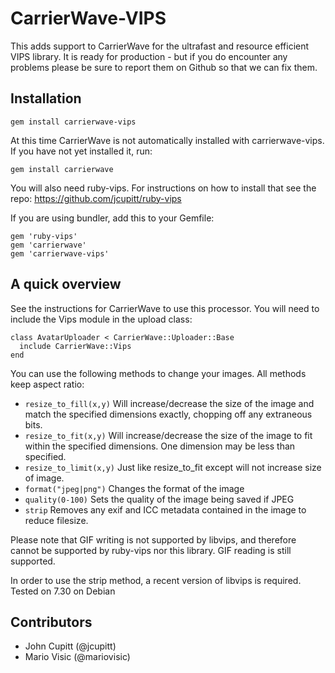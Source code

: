 CarrierWave-VIPS
======================

This adds support to CarrierWave for the ultrafast and resource efficient
VIPS library. It is ready for production - but if you do encounter any
problems please be sure to report them on Github so that we can fix them.

Installation
---------------------
    gem install carrierwave-vips

At this time CarrierWave is not automatically installed with carrierwave-vips. If you have not yet installed it, run:

    gem install carrierwave

You will also need ruby-vips. For instructions on how to install that see the repo: https://github.com/jcupitt/ruby-vips

If you are using bundler, add this to your Gemfile:

    gem 'ruby-vips'
    gem 'carrierwave'
    gem 'carrierwave-vips'


A quick overview
---------------------

See the instructions for CarrierWave to use this processor. You will need
to include the Vips module in the upload class:


    class AvatarUploader < CarrierWave::Uploader::Base
      include CarrierWave::Vips
    end

You can use the following methods to change your images. All methods keep
aspect ratio:

* `resize_to_fill(x,y)` Will increase/decrease the size of the image and match the specified dimensions exactly, chopping off any extraneous bits.
* `resize_to_fit(x,y)` Will increase/decrease the size of the image to fit within the specified dimensions. One dimension may be less than specified.
* `resize_to_limit(x,y)` Just like resize_to_fit except will not increase size of image.
* `format("jpeg|png")` Changes the format of the image
* `quality(0-100)` Sets the quality of the image being saved if JPEG
* `strip` Removes any exif and ICC metadata contained in the image to reduce filesize.

Please note that GIF writing is not supported by libvips, and therefore cannot be supported by ruby-vips nor this library. GIF reading is still supported.

In order to use the strip method, a recent version of libvips is required. Tested on 7.30 on Debian

Contributors
---------------------
* John Cupitt (@jcupitt)
* Mario Visic (@mariovisic)

